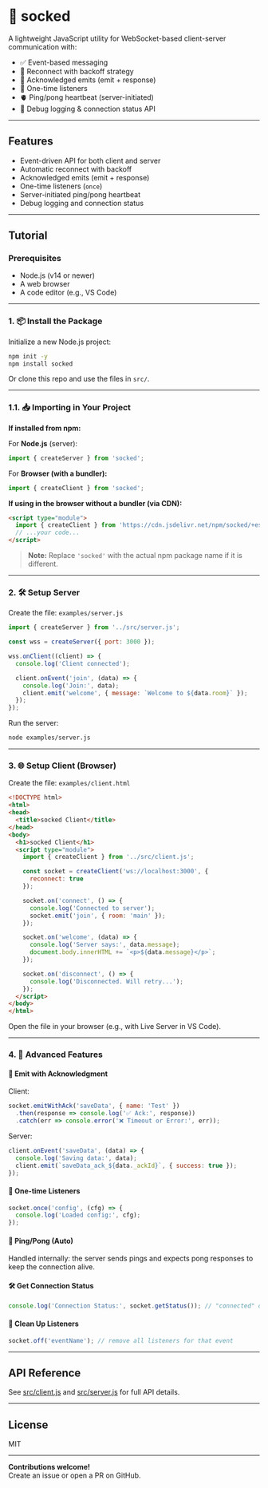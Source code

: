 # 🧩 socked

A lightweight JavaScript utility for WebSocket-based client-server communication with:

- ✅ Event-based messaging  
- 🔁 Reconnect with backoff strategy  
- 🧠 Acknowledged emits (emit + response)  
- 🔄 One-time listeners  
- 🫀 Ping/pong heartbeat (server-initiated)  
- 🧪 Debug logging & connection status API  

---

## Features

- Event-driven API for both client and server
- Automatic reconnect with backoff
- Acknowledged emits (emit + response)
- One-time listeners (`once`)
- Server-initiated ping/pong heartbeat
- Debug logging and connection status

---

## Tutorial

### Prerequisites

- Node.js (v14 or newer)
- A web browser
- A code editor (e.g., VS Code)

---

### 1. 📦 Install the Package

Initialize a new Node.js project:

```sh
npm init -y
npm install socked
```

Or clone this repo and use the files in `src/`.

---

### 1.1. 📥 Importing in Your Project

**If installed from npm:**

For **Node.js** (server):
```js
import { createServer } from 'socked';
```

For **Browser (with a bundler):**
```js
import { createClient } from 'socked';
```

**If using in the browser without a bundler (via CDN):**
```html
<script type="module">
  import { createClient } from 'https://cdn.jsdelivr.net/npm/socked/+esm';
  // ...your code...
</script>
```

> **Note:** Replace `'socked'` with the actual npm package name if it is different.

---

### 2. 🛠️ Setup Server

Create the file: `examples/server.js`

```js
import { createServer } from '../src/server.js';

const wss = createServer({ port: 3000 });

wss.onClient((client) => {
  console.log('Client connected');

  client.onEvent('join', (data) => {
    console.log('Join:', data);
    client.emit('welcome', { message: `Welcome to ${data.room}` });
  });
});
```

Run the server:

```sh
node examples/server.js
```

---

### 3. 🌐 Setup Client (Browser)

Create the file: `examples/client.html`

```html
<!DOCTYPE html>
<html>
<head>
  <title>socked Client</title>
</head>
<body>
  <h1>socked Client</h1>
  <script type="module">
    import { createClient } from '../src/client.js';

    const socket = createClient('ws://localhost:3000', {
      reconnect: true
    });

    socket.on('connect', () => {
      console.log('Connected to server');
      socket.emit('join', { room: 'main' });
    });

    socket.on('welcome', (data) => {
      console.log('Server says:', data.message);
      document.body.innerHTML += `<p>${data.message}</p>`;
    });

    socket.on('disconnect', () => {
      console.log('Disconnected. Will retry...');
    });
  </script>
</body>
</html>
```

Open the file in your browser (e.g., with Live Server in VS Code).

---

### 4. 🧪 Advanced Features

#### 🔁 Emit with Acknowledgment

Client:

```js
socket.emitWithAck('saveData', { name: 'Test' })
  .then(response => console.log('✅ Ack:', response))
  .catch(err => console.error('❌ Timeout or Error:', err));
```

Server:

```js
client.onEvent('saveData', (data) => {
  console.log('Saving data:', data);
  client.emit(`saveData_ack_${data._ackId}`, { success: true });
});
```

#### 🧠 One-time Listeners

```js
socket.once('config', (cfg) => {
  console.log('Loaded config:', cfg);
});
```

#### 💓 Ping/Pong (Auto)

Handled internally: the server sends pings and expects pong responses to keep the connection alive.

#### 🛠️ Get Connection Status

```js
console.log('Connection Status:', socket.getStatus()); // "connected" or "disconnected"
```

#### 🧼 Clean Up Listeners

```js
socket.off('eventName'); // remove all listeners for that event
```

---

## API Reference

See [src/client.js](src/client.js) and [src/server.js](src/server.js) for full API details.

---

## License

MIT

---

**Contributions welcome!**  
Create an issue or open a PR on GitHub.
